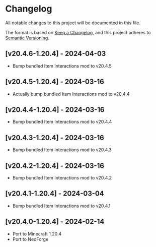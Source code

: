 # Changelog
All notable changes to this project will be documented in this file.

The format is based on [Keep a Changelog](https://keepachangelog.com/en/1.0.0/),
and this project adheres to [Semantic Versioning](https://semver.org/spec/v2.0.0.html).

## [v20.4.6-1.20.4] - 2024-04-03
- Bump bundled Item Interactions mod to v20.4.5

## [v20.4.5-1.20.4] - 2024-03-16
- Actually bump bundled Item Interactions mod to v20.4.4

## [v20.4.4-1.20.4] - 2024-03-16
- Bump bundled Item Interactions mod to v20.4.4

## [v20.4.3-1.20.4] - 2024-03-16
- Bump bundled Item Interactions mod to v20.4.3

## [v20.4.2-1.20.4] - 2024-03-16
- Bump bundled Item Interactions mod to v20.4.2

## [v20.4.1-1.20.4] - 2024-03-04
- Bump bundled Item Interactions mod to v20.4.1

## [v20.4.0-1.20.4] - 2024-02-14
- Port to Minecraft 1.20.4
- Port to NeoForge
